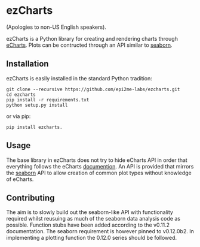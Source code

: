 ezCharts
==========

(Apologies to non-US English speakers).

ezCharts is a Python library for creating and rendering charts through [eCharts](https://echarts.apache.org/).
Plots can be contructed through an API similar to [seaborn](https://seaborn.pydata.org/).

Installation
------------

ezCharts is easily installed in the standard Python tradition:

    git clone --recursive https://github.com/epi2me-labs/ezcharts.git
    cd ezcharts
    pip install -r requirements.txt
    python setup.py install

or via pip:

    pip install ezcharts.


Usage
-----

The base library in ezCharts does not try to hide eCharts API in order that everything
follows the eCharts [documention](https://echarts.apache.org/en/option.html#title). An
API is provided that mirrors the [seaborn](https://seaborn.pydata.org/) API to allow
creation of common plot types without knowledge of eCharts.


Contributing
------------

The aim is to slowly build out the seaborn-like API with functionality required
whilst reusuing as much of the seaborn data analysis code as possible. Function
stubs have been added according to the v0.11.2 documentation. The seaborn
requirement is however pinned to v0.12.0b2. In implementing a plotting function
the 0.12.0 series should be followed.
